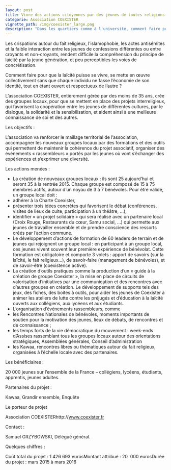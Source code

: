 ```yaml
---
layout: post
title: Vivre des actions citoyennes par des jeunes de toutes religions
categorie: Association COEXISTER
vignette_path: /img/coexister_large.png
description: "Dans les quartiers comme à l'université, comment faire pour que la laïcité puisse se vivre ?"
---
```


Les crispations autour du fait religieux, l’islamophobie, les actes antisémites et la faible interaction entre les jeunes de confessions différentes ou entre croyants et non-croyants, rendent difficile la compréhension du principe de laïcité par la jeune génération, et peu perceptibles les voies de concrétisation.

Comment faire pour que la laïcité puisse se vivre, se mette en œuvre collectivement sans que chaque individu ne fasse l’économie de son identité, tout en étant ouvert et respectueux de l’autre ?

L’association COEXISTER, entièrement gérée par des moins de 35 ans, crée des groupes locaux, pour que se mettent en place des projets interreligieux, qui favorisent la coopération entre les jeunes de différentes cultures, par le dialogue, la solidarité et la sensibilisation, et aident ainsi à une meilleure connaissance de soi et des autres.

Les objectifs :

L’association va renforcer le maillage territorial de l’association, accompagner les nouveaux groupes locaux par des formations et des outils qui permettent de maintenir la cohérence du projet associatif, organiser des événements « rassembleurs » portés par les jeunes où vont s’échanger des expériences et s’exprimer une diversité.

Les actions menées :

* La création de nouveaux groupes locaux : ils sont 25 aujourd’hui et seront 35 à la rentrée 2015. Chaque groupe est composé de 15 à 75 membres actifs, autour d’un noyau de 3 à 7 bénévoles. Pour être validé, un groupe local doit :
* adhérer à la Charte Coexister,
* présenter trois idées concrètes qui favorisent le débat (conférences, visites de lieux de culte, participation à un théâtre, …),
* identifier « un projet solidaire » qui sera réalisé avec un partenaire local (Croix Rouge, Restaurants du cœur, Samu social, …) qui permette aux jeunes de travailler ensemble et de prendre conscience des ressorts créés par l’action commune.
* Le développement d’actions de formation de 60 leaders de terrain et de jeunes qui rejoignent un groupe local : en participant à un groupe local, ces jeunes vivent souvent leur première expérience de bénévolat. Cette formation est obligatoire et comporte 3 volets : apport de savoirs (sur la laïcité, le fait religieux…), de savoir-faire (management de bénévoles), et de savoir-être (coexistence active).
* La création d’outils pratiques comme la production d’un « guide à la création de groupe Coexister », la mise en place de circuits de valorisation d’initiatives par une communication et des rencontres avec d’autres groupes en création. Le développement de supports tels des jeux, des fiches, des boites à outils, pour aider les jeunes de Coexister à animer les ateliers de lutte contre les préjugés et d’éducation à la laïcité ouverts aux collégiens, aux lycéens et aux étudiants.
* L’organisation d’événements rassembleurs, comme
* les Rencontres Nationales de bénévoles, moments importants de soutien pour la motivation des jeunes, lieux de débats, de rencontres et de connaissance ;
* les temps forts de la vie démocratique du mouvement : week-ends d’Assises rassemblant tous les groupes locaux autour des orientations stratégiques, Assemblées générales, Conseil d’administration
* les Kawaa, rencontres libres ou thématiques autour du fait religieux,  organisées à l’échelle locale avec des partenaires.


Les bénéficiaires :

20 000 jeunes sur l’ensemble de la France – collégiens, lycéens, étudiants, apprentis, jeunes adultes.

Partenaires du projet :

Kawaa, Grandir ensemble, Enquête

Le porteur de projet

Association COEXISTERhttp://www.coexister.fr

Contact :

Samuel GRZYBOWSKI, Délégué général.

Quelques chiffres :

Coût total du projet : 1 426 693 eurosMontant attribué : 20  000 eurosDurée du projet : mars 2015 à mars 2016
